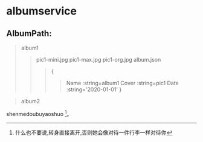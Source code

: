 # albumservice


## AlbumPath:
> album1
> > pic1-mini.jpg
> > pic1-max.jpg
> > pic1-org.jpg
> > album.json
> > > {
> > > > Name  :string=album1
> > > > Cover :string=pic1
> > > > Date  :string='2020-01-01'
> > > }

> album2

shenmedoubuyaoshuo [^a]。

[^a]: 什么也不要说,转身直接离开,否则她会像对待一件行李一样对待你
